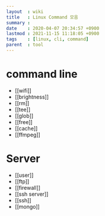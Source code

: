 ```yaml
---
layout  : wiki
title   : Linux Command 모음
summary : 
date    : 2020-04-07 20:34:57 +0900
lastmod : 2021-11-15 11:18:05 +0900
tags    : [linux, cli, command]
parent  : tool
---
```

# command line
  * [[wifi]]
  * [[brightness]]
  * [[rm]]
  * [[tee]]
  * [[glob]]
  * [[free]]
  * [[cache]]
  * [[ffmpeg]]

# Server
  * [[user]]
  * [[ftp]]
  * [[firewall]]
  * [[ssh server]]
  * [[ssh]]
  * [[mongo]]
